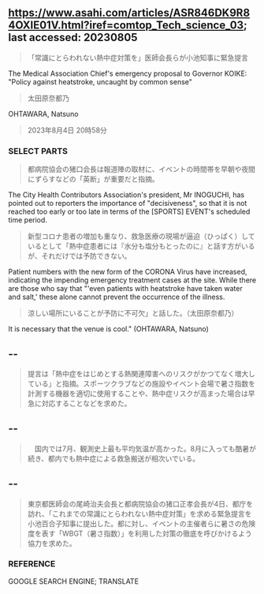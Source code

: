 
## https://www.asahi.com/articles/ASR846DK9R84OXIE01V.html?iref=comtop_Tech_science_03; last accessed: 20230805

> 「常識にとらわれない熱中症対策を」医師会長らが小池知事に緊急提言

The Medical Association Chief's  emergency proposal to Governor KOIKE: "Policy against heatstroke, uncaught by common sense" 

> 太田原奈都乃

OHTAWARA, Natsuno

> 2023年8月4日 20時58分

### SELECT PARTS

> 都病院協会の猪口会長は報道陣の取材に、イベントの時間帯を早朝や夜間にずらすなどの「英断」が重要だと指摘。

The City Health Contributors Association's president, Mr INOGUCHI, has pointed out to reporters the importance of "decisiveness", so that it is not reached too early or too late in terms of the [SPORTS] EVENT's scheduled time period. 

> 新型コロナ患者の増加も重なり、救急医療の現場が逼迫（ひっぱく）しているとして「熱中症患者には『水分も塩分もとったのに』と話す方がいるが、それだけでは予防できない。

Patient numbers with the new form of the CORONA Virus have increased, indicating the impending emergency treatment cases at the site. While there are those who say that "'even patients with heatstroke have taken water and salt,' these alone cannot prevent the occurrence of the illness.

> 涼しい場所にいることが予防に不可欠」と話した。（太田原奈都乃）

It is necessary that the venue is cool." (OHTAWARA, Natsuno)

## --

> 提言は「熱中症をはじめとする熱関連障害へのリスクがかつてなく増大している」と指摘。スポーツクラブなどの施設やイベント会場で暑さ指数を計測する機器を適切に使用することや、熱中症リスクが高まった場合は早急に対応することなどを求めた。

## --

>　国内では7月、観測史上最も平均気温が高かった。8月に入っても酷暑が続き、都内でも熱中症による救急搬送が相次いでいる。

## --

> 東京都医師会の尾崎治夫会長と都病院協会の猪口正孝会長が4日、都庁を訪れ、「これまでの常識にとらわれない熱中症対策」を求める緊急提言を小池百合子知事に提出した。都に対し、イベントの主催者らに暑さの危険度を表す「WBGT（暑さ指数）」を利用した対策の徹底を呼びかけるよう協力を求めた。

### REFERENCE

GOOGLE SEARCH ENGINE; TRANSLATE
